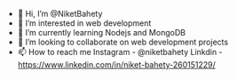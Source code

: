 - 👋 Hi, I’m @NiketBahety
- 👀 I’m interested in web development 
- 🌱 I’m currently learning Nodejs and MongoDB 
- 💞️ I’m looking to collaborate on web development projects
- 📫 How to reach me Instagram - @niketbahety Linkdin - https://www.linkedin.com/in/niket-bahety-260151229/

<!---
NiketBahety/NiketBahety is a ✨ special ✨ repository because its `README.md` (this file) appears on your GitHub profile.
You can click the Preview link to take a look at your changes.
--->
